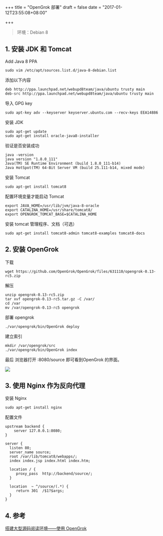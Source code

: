 +++
title = "OpenGrok 部署"
draft = false
date = "2017-01-12T23:55:08+08:00"

+++

<!--more-->
> 环境：Debian 8

## 1. 安装 JDK 和 Tomcat

Add Java 8 PPA
```
sudo vim /etc/apt/sources.list.d/java-8-debian.list
```
添加以下内容
```
deb http://ppa.launchpad.net/webupd8team/java/ubuntu trusty main
deb-src http://ppa.launchpad.net/webupd8team/java/ubuntu trusty main
```
导入 GPG key
```
sudo apt-key adv --keyserver keyserver.ubuntu.com --recv-keys EEA14886
```
安装 JDK
```
sudo apt-get update
sudo apt-get install oracle-java8-installer
```
验证是否安装成功
```
java -version
java version "1.8.0_111"
Java(TM) SE Runtime Environment (build 1.8.0_111-b14)
Java HotSpot(TM) 64-Bit Server VM (build 25.111-b14, mixed mode)
```
安装 Tomcat
```
sudo apt-get install tomcat8
```
配置环境变量才能启动 Tomcat
```
export JAVA_HOME=/usr/lib/jvm/java-8-oracle
export CATALINA_HOME=/usr/share/tomcat8/
export OPENGROK_TOMCAT_BASE=$CATALINA_HOME
```
安装 tomcat 管理程序、文档（可选）
```
sudo apt-get install tomcat8-admin tomcat8-examples tomcat8-docs
```
## 2. 安装 OpenGrok

下载
```
wget https://github.com/OpenGrok/OpenGrok/files/631110/opengrok-0.13-rc5.zip
```
解压
```
unzip opengrok-0.13-rc5.zip
tar xvf opengrok-0.13-rc5.tar.gz -C /var/
cd /var
mv /var/opengrok-0.13-rc5 opengrok
```
部署 opengrok
```
./var/opengrok/bin/OpenGrok deploy
```
建立索引
```
mkdir /var/opengrok/src
./var/opengrok/bin/OpenGrok index
```

最后 浏览器打开 <host>:8080/source 即可看到OpenGrok 的界面。

![](http://upload-images.jianshu.io/upload_images/11626-93a3a3294beed8d9.png?imageMogr2/auto-orient/strip%7CimageView2/2/w/1240)

## 3. 使用 Nginx 作为反向代理

安装 Nginx
```
sudo apt-get install nginx
```
配置文件
```
upstream backend {
    server 127.0.0.1:8080;
}

server {
  listen 80;
  server_name source;
  root /var/lib/tomcat8/webapps/;
  index index.jsp index.html index.htm;

  location / {
     proxy_pass  http://backend/source/;
  }

  location  ~ ^/source/(.*) {
     return 301  /$1?$args;
  }
}
```

## 4. 参考
[搭建大型源码阅读环境——使用 OpenGrok](http://mazhuang.org/2016/12/14/rtfsc-with-opengrok/)
